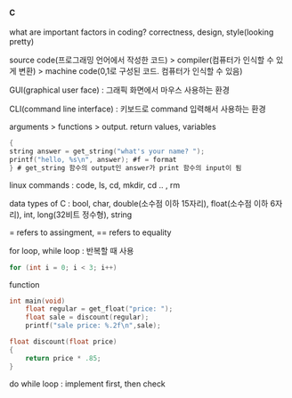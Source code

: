 #### C

what are important factors in coding? correctness, design, style(looking pretty)

source code(프로그래밍 언어에서 작성한 코드) > compiler(컴퓨터가 인식할 수 있게 변환) > machine code(0,1로 구성된 코드. 컴퓨터가 인식할 수 있음)

GUI(graphical user face) : 그래픽 화면에서 마우스 사용하는 환경

CLI(command line interface) : 키보드로 command 입력해서 사용하는 환경

arguments > functions > output. return values, variables

```c
{
string answer = get_string("what's your name? ");
printf("hello, %s\n", answer); #f = format
} # get_string 함수의 output인 answer가 print 함수의 input이 됨
```

linux commands : code, ls, cd, mkdir, cd .. , rm

data types of C : bool, char, double(소수점 이하 15자리), float(소수점 이하 6자리), int, long(32비트 정수형), string

= refers to assingment, == refers to equality

for loop, while loop : 반복할 때 사용

```c
for (int i = 0; i < 3; i++)
```

function

```c
int main(void)
    float regular = get_float("price: ");
    float sale = discount(regular);
    printf("sale price: %.2f\n",sale);

float discount(float price)
{
    return price * .85;
}
```

do while loop : implement first, then check
